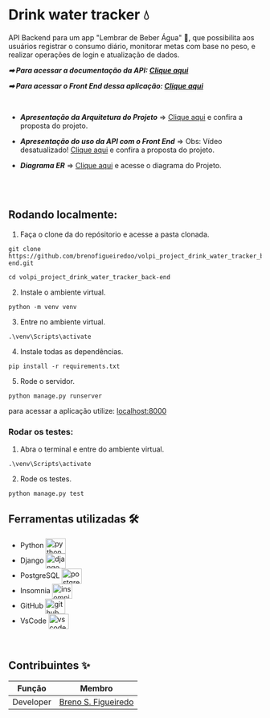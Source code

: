 # Drink water tracker 💧 

 API Backend para um app "Lembrar de Beber Água" 📱, que possibilita aos usuários registrar o consumo diário, monitorar metas com base no peso, e realizar operações de login e atualização de dados.

***➡ Para acessar a documentação da API: [Clique aqui](https://api-drink-water-tracker.onrender.com/api/docs/swagger-ui/)***

***➡ Para acessar o Front End dessa aplicação: [Clique aqui](https://github.com/brenofigueiredoo/volpi_project_drink_water_tracker_front-end)***

<br />

* ***Apresentação da Arquitetura do Projeto*** => [Clique aqui](https://share.vidyard.com/watch/NKDF1aRVbmsjAeMvh8Lcd5?) e confira a proposta do projeto.
* ***Apresentação do uso da API com o Front End*** => Obs: Vídeo desatualizado! [Clique aqui](https://share.vidyard.com/watch/AMU2Fv6xGATGjqtPcuLwms?) e confira a proposta do projeto.

* ***Diagrama ER*** => [Clique aqui](https://github.com/brenofigueiredoo/volpi_project_drink_water_tracker_back-end/blob/main/diagrama.png) e acesse o diagrama do Projeto.

<br />
&nbsp;

## Rodando localmente:
1. Faça o clone da do repósitorio e acesse a pasta clonada.
```shell
git clone https://github.com/brenofigueiredoo/volpi_project_drink_water_tracker_back-end.git

cd volpi_project_drink_water_tracker_back-end
```
2. Instale o ambiente virtual.
```
python -m venv venv
```
3. Entre no ambiente virtual.
```
.\venv\Scripts\activate
```
4. Instale todas as dependências.
```
pip install -r requirements.txt
```
5. Rode o servidor.
```
python manage.py runserver
```
para acessar a aplicação utilize: [localhost:8000](localhost:8000)
&nbsp;

### Rodar os testes:
1. Abra o terminal e entre do ambiente virtual.
```
.\venv\Scripts\activate
```
2. Rode os testes.
```
python manage.py test
```
## Ferramentas utilizadas 🛠 
- Python <img align="center" alt="python" height="30" width="40" src="https://cdn.jsdelivr.net/gh/devicons/devicon/icons/python/python-original.svg">
- Django <img align="center" alt="django" height="30" width="40" src="https://cdn.jsdelivr.net/gh/devicons/devicon/icons/django/django-plain-wordmark.svg">
- PostgreSQL <img align="center" alt="postgresql" height="30" width="40" src="https://cdn.jsdelivr.net/gh/devicons/devicon/icons/postgresql/postgresql-original.svg">
- Insomnia <img align="center" alt="insomnia" height="30" width="40" src="https://www.svgrepo.com/show/353904/insomnia.svg">
- GitHub <img align="center" alt="github" height="30" width="40" src="https://cdn.jsdelivr.net/gh/devicons/devicon/icons/github/github-original.svg">
- VsCode <img align="center" alt="vscode" height="30" width="40" src="https://cdn.jsdelivr.net/gh/devicons/devicon/icons/vscode/vscode-original.svg"> 
 


&nbsp;


## Contribuintes ✨

Função   | Membro
--------- | ------
Developer | [Breno S. Figueiredo](https://www.linkedin.com/in/brenosfigueiredo/)
